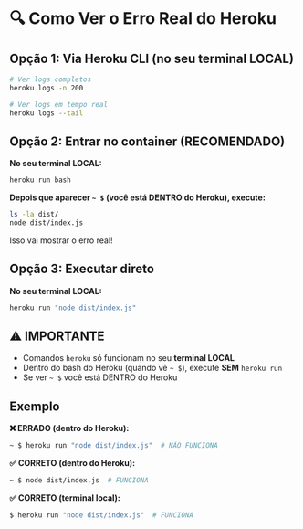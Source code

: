 # 🔍 Como Ver o Erro Real do Heroku

## Opção 1: Via Heroku CLI (no seu terminal LOCAL)

```bash
# Ver logs completos
heroku logs -n 200

# Ver logs em tempo real
heroku logs --tail
```

## Opção 2: Entrar no container (RECOMENDADO)

**No seu terminal LOCAL:**
```bash
heroku run bash
```

**Depois que aparecer `~ $` (você está DENTRO do Heroku), execute:**
```bash
ls -la dist/
node dist/index.js
```

Isso vai mostrar o erro real!

## Opção 3: Executar direto

**No seu terminal LOCAL:**
```bash
heroku run "node dist/index.js"
```

## ⚠️ IMPORTANTE

- Comandos `heroku` só funcionam no seu **terminal LOCAL**
- Dentro do bash do Heroku (quando vê `~ $`), execute **SEM** `heroku run`
- Se ver `~ $` você está DENTRO do Heroku

## Exemplo

**❌ ERRADO (dentro do Heroku):**
```bash
~ $ heroku run "node dist/index.js"  # NÃO FUNCIONA
```

**✅ CORRETO (dentro do Heroku):**
```bash
~ $ node dist/index.js  # FUNCIONA
```

**✅ CORRETO (terminal local):**
```bash
$ heroku run "node dist/index.js"  # FUNCIONA
```

